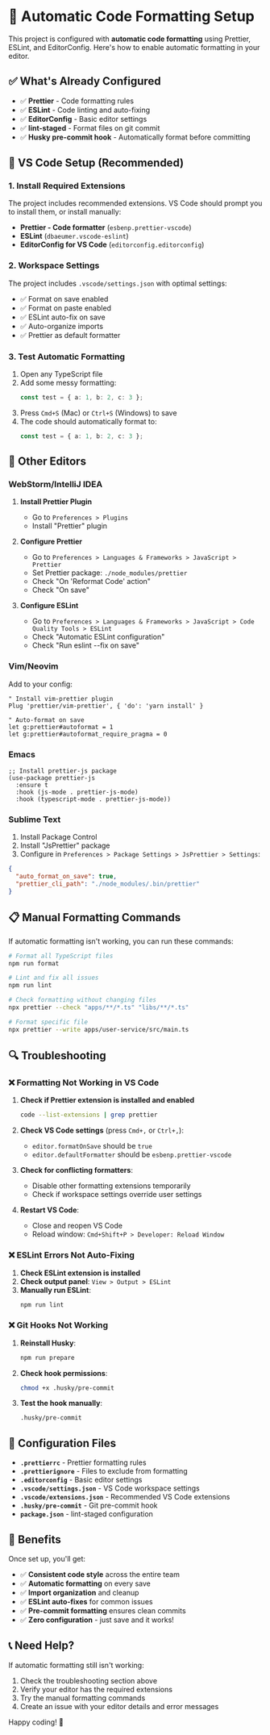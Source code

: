 # 🎨 Automatic Code Formatting Setup

This project is configured with **automatic code formatting** using Prettier, ESLint, and EditorConfig. Here's how to enable automatic formatting in your editor.

## ✅ What's Already Configured

- ✅ **Prettier** - Code formatting rules
- ✅ **ESLint** - Code linting and auto-fixing
- ✅ **EditorConfig** - Basic editor settings
- ✅ **lint-staged** - Format files on git commit
- ✅ **Husky pre-commit hook** - Automatically format before committing

## 🔧 VS Code Setup (Recommended)

### 1. Install Required Extensions

The project includes recommended extensions. VS Code should prompt you to install them, or install manually:

- **Prettier - Code formatter** (`esbenp.prettier-vscode`)
- **ESLint** (`dbaeumer.vscode-eslint`)
- **EditorConfig for VS Code** (`editorconfig.editorconfig`)

### 2. Workspace Settings

The project includes `.vscode/settings.json` with optimal settings:

- ✅ Format on save enabled
- ✅ Format on paste enabled
- ✅ ESLint auto-fix on save
- ✅ Auto-organize imports
- ✅ Prettier as default formatter

### 3. Test Automatic Formatting

1. Open any TypeScript file
2. Add some messy formatting:
   ```typescript
   const test = { a: 1, b: 2, c: 3 };
   ```
3. Press `Cmd+S` (Mac) or `Ctrl+S` (Windows) to save
4. The code should automatically format to:
   ```typescript
   const test = { a: 1, b: 2, c: 3 };
   ```

## 🔧 Other Editors

### WebStorm/IntelliJ IDEA

1. **Install Prettier Plugin**
   - Go to `Preferences > Plugins`
   - Install "Prettier" plugin

2. **Configure Prettier**
   - Go to `Preferences > Languages & Frameworks > JavaScript > Prettier`
   - Set Prettier package: `./node_modules/prettier`
   - Check "On 'Reformat Code' action"
   - Check "On save"

3. **Configure ESLint**
   - Go to `Preferences > Languages & Frameworks > JavaScript > Code Quality Tools > ESLint`
   - Check "Automatic ESLint configuration"
   - Check "Run eslint --fix on save"

### Vim/Neovim

Add to your config:

```vim
" Install vim-prettier plugin
Plug 'prettier/vim-prettier', { 'do': 'yarn install' }

" Auto-format on save
let g:prettier#autoformat = 1
let g:prettier#autoformat_require_pragma = 0
```

### Emacs

```elisp
;; Install prettier-js package
(use-package prettier-js
  :ensure t
  :hook (js-mode . prettier-js-mode)
  :hook (typescript-mode . prettier-js-mode))
```

### Sublime Text

1. Install Package Control
2. Install "JsPrettier" package
3. Configure in `Preferences > Package Settings > JsPrettier > Settings`:

```json
{
  "auto_format_on_save": true,
  "prettier_cli_path": "./node_modules/.bin/prettier"
}
```

## 📋 Manual Formatting Commands

If automatic formatting isn't working, you can run these commands:

```bash
# Format all TypeScript files
npm run format

# Lint and fix all issues
npm run lint

# Check formatting without changing files
npx prettier --check "apps/**/*.ts" "libs/**/*.ts"

# Format specific file
npx prettier --write apps/user-service/src/main.ts
```

## 🔍 Troubleshooting

### ❌ Formatting Not Working in VS Code

1. **Check if Prettier extension is installed and enabled**

   ```bash
   code --list-extensions | grep prettier
   ```

2. **Check VS Code settings** (press `Cmd+,` or `Ctrl+,`):
   - `editor.formatOnSave` should be `true`
   - `editor.defaultFormatter` should be `esbenp.prettier-vscode`

3. **Check for conflicting formatters**:
   - Disable other formatting extensions temporarily
   - Check if workspace settings override user settings

4. **Restart VS Code**:
   - Close and reopen VS Code
   - Reload window: `Cmd+Shift+P > Developer: Reload Window`

### ❌ ESLint Errors Not Auto-Fixing

1. **Check ESLint extension is installed**
2. **Check output panel**: `View > Output > ESLint`
3. **Manually run ESLint**:
   ```bash
   npm run lint
   ```

### ❌ Git Hooks Not Working

1. **Reinstall Husky**:

   ```bash
   npm run prepare
   ```

2. **Check hook permissions**:

   ```bash
   chmod +x .husky/pre-commit
   ```

3. **Test the hook manually**:
   ```bash
   .husky/pre-commit
   ```

## 🎯 Configuration Files

- **`.prettierrc`** - Prettier formatting rules
- **`.prettierignore`** - Files to exclude from formatting
- **`.editorconfig`** - Basic editor settings
- **`.vscode/settings.json`** - VS Code workspace settings
- **`.vscode/extensions.json`** - Recommended VS Code extensions
- **`.husky/pre-commit`** - Git pre-commit hook
- **`package.json`** - lint-staged configuration

## 🚀 Benefits

Once set up, you'll get:

- ✅ **Consistent code style** across the entire team
- ✅ **Automatic formatting** on every save
- ✅ **Import organization** and cleanup
- ✅ **ESLint auto-fixes** for common issues
- ✅ **Pre-commit formatting** ensures clean commits
- ✅ **Zero configuration** - just save and it works!

## 📞 Need Help?

If automatic formatting still isn't working:

1. Check the troubleshooting section above
2. Verify your editor has the required extensions
3. Try the manual formatting commands
4. Create an issue with your editor details and error messages

Happy coding! 🎉
